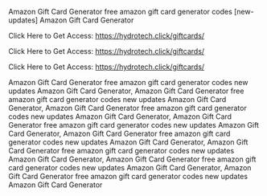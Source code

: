 Amazon Gift Card Generator free amazon gift card generator codes [new-updates] Amazon Gift Card Generator

Click Here to Get Access: https://hydrotech.click/giftcards/

Click Here to Get Access: https://hydrotech.click/giftcards/

Click Here to Get Access: https://hydrotech.click/giftcards/

Amazon Gift Card Generator free amazon gift card generator codes new updates Amazon Gift Card Generator, Amazon Gift Card Generator free amazon gift card generator codes new updates Amazon Gift Card Generator, Amazon Gift Card Generator free amazon gift card generator codes new updates Amazon Gift Card Generator, Amazon Gift Card Generator free amazon gift card generator codes new updates Amazon Gift Card Generator, Amazon Gift Card Generator free amazon gift card generator codes new updates Amazon Gift Card Generator, Amazon Gift Card Generator free amazon gift card generator codes new updates Amazon Gift Card Generator, Amazon Gift Card Generator free amazon gift card generator codes new updates Amazon Gift Card Generator, Amazon Gift Card Generator free amazon gift card generator codes new updates Amazon Gift Card Generator
